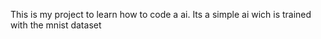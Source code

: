 This is my project to learn how to code a ai. Its a simple ai wich is trained with the mnist dataset
